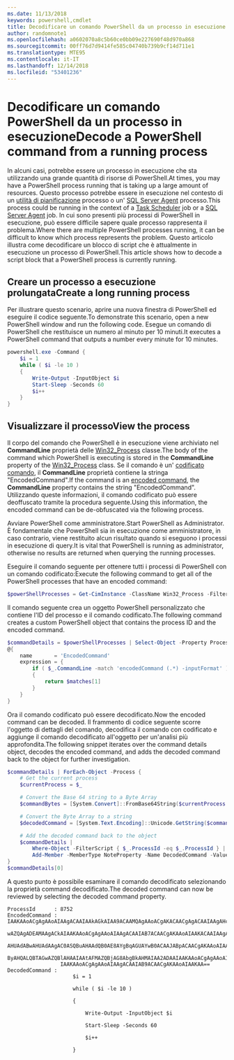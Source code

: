 ```yaml
---
ms.date: 11/13/2018
keywords: powershell,cmdlet
title: Decodificare un comando PowerShell da un processo in esecuzione
author: randomnote1
ms.openlocfilehash: a0602070a8c5b60ce0bb09e227690f48d970a868
ms.sourcegitcommit: 00ff76d7d9414fe585c04740b739b9cf14d711e1
ms.translationtype: MTE95
ms.contentlocale: it-IT
ms.lasthandoff: 12/14/2018
ms.locfileid: "53401236"
---
```

# <a name="decode-a-powershell-command-from-a-running-process"></a><span data-ttu-id="e2c7c-103">Decodificare un comando PowerShell da un processo in esecuzione</span><span class="sxs-lookup"><span data-stu-id="e2c7c-103">Decode a PowerShell command from a running process</span></span>

<span data-ttu-id="e2c7c-104">In alcuni casi, potrebbe essere un processo in esecuzione che sta utilizzando una grande quantità di risorse di PowerShell.</span><span class="sxs-lookup"><span data-stu-id="e2c7c-104">At times, you may have a PowerShell process running that is taking up a large amount of resources.</span></span>
<span data-ttu-id="e2c7c-105">Questo processo potrebbe essere in esecuzione nel contesto di un [utilità di pianificazione][] processo o un' [SQL Server Agent][] processo.</span><span class="sxs-lookup"><span data-stu-id="e2c7c-105">This process could be running in the context of a [Task Scheduler][] job or a [SQL Server Agent][] job.</span></span> <span data-ttu-id="e2c7c-106">In cui sono presenti più processi di PowerShell in esecuzione, può essere difficile sapere quale processo rappresenta il problema.</span><span class="sxs-lookup"><span data-stu-id="e2c7c-106">Where there are multiple PowerShell processes running, it can be difficult to know which process represents the problem.</span></span> <span data-ttu-id="e2c7c-107">Questo articolo illustra come decodificare un blocco di script che è attualmente in esecuzione un processo di PowerShell.</span><span class="sxs-lookup"><span data-stu-id="e2c7c-107">This article shows how to decode a script block that a PowerShell process is currently running.</span></span>

## <a name="create-a-long-running-process"></a><span data-ttu-id="e2c7c-108">Creare un processo a esecuzione prolungata</span><span class="sxs-lookup"><span data-stu-id="e2c7c-108">Create a long running process</span></span>

<span data-ttu-id="e2c7c-109">Per illustrare questo scenario, aprire una nuova finestra di PowerShell ed eseguire il codice seguente.</span><span class="sxs-lookup"><span data-stu-id="e2c7c-109">To demonstrate this scenario, open a new PowerShell window and run the following code.</span></span> <span data-ttu-id="e2c7c-110">Esegue un comando di PowerShell che restituisce un numero al minuto per 10 minuti.</span><span class="sxs-lookup"><span data-stu-id="e2c7c-110">It executes a PowerShell command that outputs a number every minute for 10 minutes.</span></span>

```powershell
powershell.exe -Command {
    $i = 1
    while ( $i -le 10 )
    {
        Write-Output -InputObject $i
        Start-Sleep -Seconds 60
        $i++
    }
}
```

## <a name="view-the-process"></a><span data-ttu-id="e2c7c-111">Visualizzare il processo</span><span class="sxs-lookup"><span data-stu-id="e2c7c-111">View the process</span></span>

<span data-ttu-id="e2c7c-112">Il corpo del comando che PowerShell è in esecuzione viene archiviato nel **CommandLine** proprietà delle [Win32_Process][] classe.</span><span class="sxs-lookup"><span data-stu-id="e2c7c-112">The body of the command which PowerShell is executing is stored in the **CommandLine** property of the [Win32_Process][] class.</span></span> <span data-ttu-id="e2c7c-113">Se il comando è un' [codificato comando][], il **CommandLine** proprietà contiene la stringa "EncodedCommand".</span><span class="sxs-lookup"><span data-stu-id="e2c7c-113">If the command is an [encoded command][], the **CommandLine** property contains the string "EncodedCommand".</span></span> <span data-ttu-id="e2c7c-114">Utilizzando queste informazioni, il comando codificato può essere deoffuscato tramite la procedura seguente.</span><span class="sxs-lookup"><span data-stu-id="e2c7c-114">Using this information, the encoded command can be de-obfuscated via the following process.</span></span>

<span data-ttu-id="e2c7c-115">Avviare PowerShell come amministratore.</span><span class="sxs-lookup"><span data-stu-id="e2c7c-115">Start PowerShell as Administrator.</span></span> <span data-ttu-id="e2c7c-116">È fondamentale che PowerShell sia in esecuzione come amministratore, in caso contrario, viene restituito alcun risultato quando si eseguono i processi in esecuzione di query.</span><span class="sxs-lookup"><span data-stu-id="e2c7c-116">It is vital that PowerShell is running as administrator, otherwise no results are returned when querying the running processes.</span></span>

<span data-ttu-id="e2c7c-117">Eseguire il comando seguente per ottenere tutti i processi di PowerShell con un comando codificato:</span><span class="sxs-lookup"><span data-stu-id="e2c7c-117">Execute the following command to get all of the PowerShell processes that have an encoded command:</span></span>

```powershell
$powerShellProcesses = Get-CimInstance -ClassName Win32_Process -Filter 'CommandLine LIKE "%EncodedCommand%"'
```

<span data-ttu-id="e2c7c-118">Il comando seguente crea un oggetto PowerShell personalizzato che contiene l'ID del processo e il comando codificato.</span><span class="sxs-lookup"><span data-stu-id="e2c7c-118">The following command creates a custom PowerShell object that contains the process ID and the encoded command.</span></span>

```powershell
$commandDetails = $powerShellProcesses | Select-Object -Property ProcessId,
@{
    name       = 'EncodedCommand'
    expression = {
        if ( $_.CommandLine -match 'encodedCommand (.*) -inputFormat' )
        {
            return $matches[1]
        }
    }
}
```

<span data-ttu-id="e2c7c-119">Ora il comando codificato può essere decodificato.</span><span class="sxs-lookup"><span data-stu-id="e2c7c-119">Now the encoded command can be decoded.</span></span> <span data-ttu-id="e2c7c-120">Il frammento di codice seguente scorre l'oggetto di dettagli del comando, decodifica il comando con codificato e aggiunge il comando decodificato all'oggetto per un'analisi più approfondita.</span><span class="sxs-lookup"><span data-stu-id="e2c7c-120">The following snippet iterates over the command details object, decodes the encoded command, and adds the decoded command back to the object for further investigation.</span></span>

```powershell
$commandDetails | ForEach-Object -Process {
    # Get the current process
    $currentProcess = $_

    # Convert the Base 64 string to a Byte Array
    $commandBytes = [System.Convert]::FromBase64String($currentProcess.EncodedCommand)

    # Convert the Byte Array to a string
    $decodedCommand = [System.Text.Encoding]::Unicode.GetString($commandBytes)

    # Add the decoded command back to the object
    $commandDetails |
        Where-Object -FilterScript { $_.ProcessId -eq $_.ProcessId } |
        Add-Member -MemberType NoteProperty -Name DecodedCommand -Value $decodedCommand
}
$commandDetails[0]
```

<span data-ttu-id="e2c7c-121">A questo punto è possibile esaminare il comando decodificato selezionando la proprietà command decodificato.</span><span class="sxs-lookup"><span data-stu-id="e2c7c-121">The decoded command can now be reviewed by selecting the decoded command property.</span></span>

```output
ProcessId      : 8752
EncodedCommand : IAAKAAoACgAgAAoAIAAgACAAIAAkAGkAIAA9ACAAMQAgAAoACgAKACAACgAgACAAIAAgAHcAaABpAGwAZQAgACgAIAAkAGkAIAAtAG
                 wAZQAgADEAMAAgACkAIAAKAAoACgAgAAoAIAAgACAAIAB7ACAACgAKAAoAIAAKACAAIAAgACAAIAAgACAAIABXAHIAaQB0AGUALQBP
                 AHUAdABwAHUAdAAgAC0ASQBuAHAAdQB0AE8AYgBqAGUAYwB0ACAAJABpACAACgAKAAoAIAAKACAAIAAgACAAIAAgACAAIABTAHQAYQ
                 ByAHQALQBTAGwAZQBlAHAAIAAtAFMAZQBjAG8AbgBkAHMAIAA2ADAAIAAKAAoACgAgAAoAIAAgACAAIAAgACAAIAAgACQAaQArACsA
                 IAAKAAoACgAgAAoAIAAgACAAIAB9ACAACgAKAAoAIAAKAA==
DecodedCommand :
                     $i = 1

                     while ( $i -le 10 )

                     {

                         Write-Output -InputObject $i

                         Start-Sleep -Seconds 60

                         $i++

                     }
```

[Utilità di pianificazione]: /windows/desktop/TaskSchd/task-scheduler-start-page
[Task Scheduler]: /windows/desktop/TaskSchd/task-scheduler-start-page
[SQL Server Agent]: /sql/ssms/agent/sql-server-agent
[Win32_Process]: /windows/desktop/CIMWin32Prov/win32-process
[codificato comando]: /powershell/scripting/core-powershell/console/powershell.exe-command-line-help#-encodedcommand-
[encoded command]: /powershell/scripting/core-powershell/console/powershell.exe-command-line-help#-encodedcommand-
